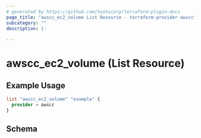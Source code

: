 ```yaml
---
# generated by https://github.com/hashicorp/terraform-plugin-docs
page_title: "awscc_ec2_volume List Resource - terraform-provider-awscc"
subcategory: ""
description: |-
  
---
```


# awscc_ec2_volume (List Resource)



## Example Usage

```terraform
list "awscc_ec2_volume" "example" {
  provider = awscc
}
```

<!-- schema generated by tfplugindocs -->
## Schema
